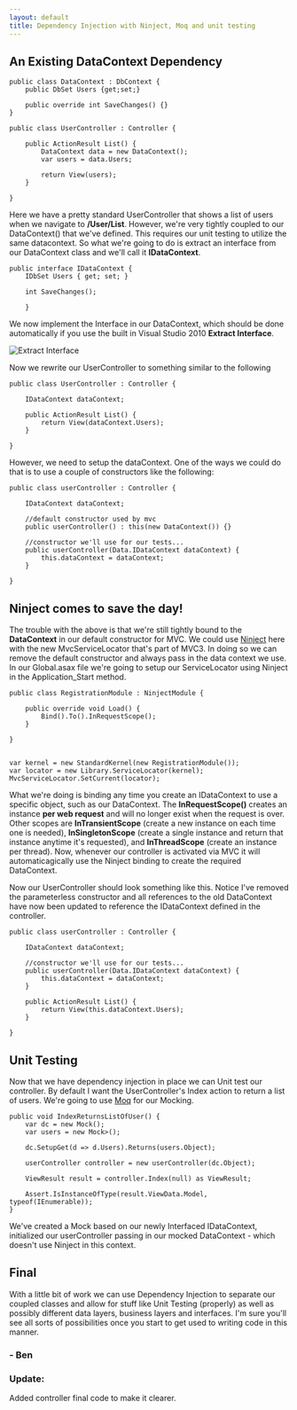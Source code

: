 ```yaml
---
layout: default
title: Dependency Injection with Ninject, Moq and unit testing
---
```


<h2>An Existing DataContext Dependency</h2>

<pre><code>public class DataContext : DbContext {
    public DbSet<User> Users {get;set;}

    public override int SaveChanges() {}
}

public class UserController : Controller {

    public ActionResult List() {
        DataContext data = new DataContext();
        var users = data.Users;

        return View(users);
    }

}
</code></pre>

<p>Here we have a pretty standard UserController that shows a list of users when we navigate to <strong>/User/List</strong>.
However, we're very tightly coupled to our DataContext() that we've defined. This requires our unit testing to utilize the same datacontext. So what we're going to do is extract an interface from our DataContext class and we'll call it <strong>IDataContext</strong>.</p>

<pre><code>public interface IDataContext {
    IDbSet<User> Users { get; set; }

    int SaveChanges();

    }
</code></pre>

<p>We now implement the Interface in our DataContext, which should be done automatically if you use the built in Visual Studio 2010 <strong>Extract Interface</strong>.</p>

<p><img src="http://buildstarted.com/wp-content/uploads/2010/08/extractinterface.png" alt="Extract Interface" title="" /></p>

<p>Now we rewrite our UserController to something similar to the following</p>

<pre><code>public class UserController : Controller {

    IDataContext dataContext;

    public ActionResult List() {
        return View(dataContext.Users);
    }

}
</code></pre>

<p>However, we need to setup the dataContext. One of the ways we could do that is to use a couple of constructors like the following:</p>

<pre><code>public class userController : Controller {

    IDataContext dataContext;

    //default constructor used by mvc
    public userController() : this(new DataContext()) {}

    //constructor we'll use for our tests...
    public userController(Data.IDataContext dataContext) {
        this.dataContext = dataContext;
    }

}
</code></pre>

<h2>Ninject comes to save the day!</h2>

<p>The trouble with the above is that we're still tightly bound to the <strong>DataContext</strong> in our default constructor for MVC. We could use <a href='http://ninject.org/' target='&#95;new'>Ninject</a> here with the new MvcServiceLocator that's part of MVC3. In doing so we can remove the default constructor and always pass in the data context we use. In our Global.asax file we're going to setup our ServiceLocator using Ninject in the Application&#95;Start method.</p>

<pre><code>public class RegistrationModule : NinjectModule {

    public override void Load() {
        Bind<IDataContext>().To<DataContext>().InRequestScope();
    }

}


var kernel = new StandardKernel(new RegistrationModule());
var locator = new Library.ServiceLocator(kernel);
MvcServiceLocator.SetCurrent(locator);
</code></pre>

<p>What we're doing is binding any time you create an IDataContext to use a specific object, such as our DataContext. The <strong>InRequestScope()</strong> creates an instance <strong>per web request</strong> and will no longer exist when the request is over. Other scopes are <strong>InTransientScope</strong> (create a new instance on each time one is needed), <strong>InSingletonScope</strong> (create a single instance and return that instance anytime it's requested), and <strong>InThreadScope</strong> (create an instance per thread). Now, whenever our controller is activated via MVC it will automaticagically use the Ninject binding to create the required DataContext.</p>

<p>Now our UserController should look something like this. Notice I've removed the parameterless constructor and all references to the old DataContext have now been updated to reference the IDataContext defined in the controller.</p>

<pre><code>public class userController : Controller {

    IDataContext dataContext;

    //constructor we'll use for our tests...
    public userController(Data.IDataContext dataContext) {
        this.dataContext = dataContext;
    }

    public ActionResult List() {
        return View(this.dataContext.Users);
    }

}
</code></pre>

<h2>Unit Testing</h2>

<p>Now that we have dependency injection in place we can Unit test our controller. By default I want the UserController's Index action to return a list of users. We're going to use <a href='http://code.google.com/p/moq/' target='&#95;new'>Moq</a> for our Mocking.</p>

<pre><code>public void IndexReturnsListOfUser() {
    var dc = new Mock<IDataContext>();
    var users = new Mock<IDbSet<User>>();

    dc.SetupGet(d => d.Users).Returns(users.Object);

    userController controller = new userController(dc.Object);

    ViewResult result = controller.Index(null) as ViewResult;

    Assert.IsInstanceOfType(result.ViewData.Model, typeof(IEnumerable<User>));
}
</code></pre>

<p>We've created a Mock based on our newly Interfaced IDataContext, initialized our userController passing in our mocked DataContext - which doesn't use Ninject in this context.</p>

<h2>Final</h2>

<p>With a little bit of work we can use Dependency Injection to separate our coupled classes and allow for stuff like Unit Testing (properly) as well as possibly different data layers, business layers and interfaces. I'm sure you'll see all sorts of possibilities once you start to get used to writing code in this manner.</p>

<h3>- Ben</h3>

<h3>Update:</h3>

<p>Added controller final code to make it clearer.</p>